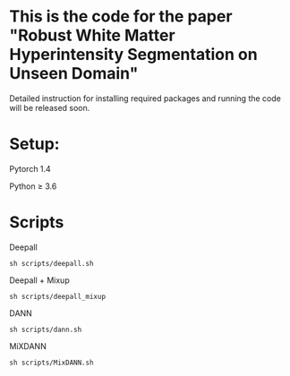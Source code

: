 # This is the code for the paper "Robust White Matter Hyperintensity Segmentation on Unseen Domain"

Detailed instruction for installing required packages and running the code will be released soon.

# Setup:

Pytorch 1.4

Python ≥ 3.6

# Scripts

Deepall

`sh scripts/deepall.sh`

Deepall + Mixup

`sh scripts/deepall_mixup`

DANN

`sh scripts/dann.sh`

MiXDANN

`sh scripts/MixDANN.sh`